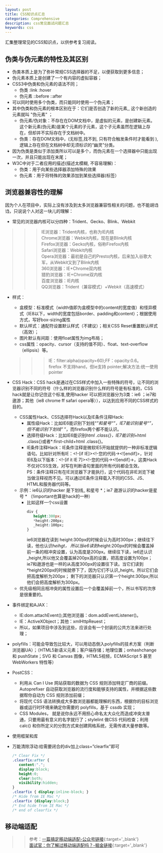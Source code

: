 ```yaml
---
layout: post
title: CSS知识点汇总
categories: Comprehensive
description: css常见面试问题汇总
keywords: css
---
```


汇集整理常见的CSS知识点，以供参考复习阅读。

## 伪类与伪元素的特性及其区别

- 伪类本质上是为了弥补常规CSS选择器的不足，以便获取到更多信息；
- 伪元素本质上是创建了一个有内容的虚拟容器；
- CSS3中伪类和伪元素的语法不同；
   - 伪类  :link  :hover
   - 伪元素  ::before    ::after
- 可以同时使用多个伪类，而只能同时使用一个伪元素；
- 其中伪类和伪元素的根本区别在于：它们是否创造了新的元素,,   这个新创造的元素就叫  "伪元素" ；
   - 伪元素/伪对象：不存在在DOM文档中，是虚拟的元素，是创建新元素。 这个新元素(伪元素)是某个元素的子元素，这个子元素虽然在逻辑上存在，但却并不实际存在于文档树中。
   - 伪类：存在DOM文档中，(无标签,找不到,  只有符合触发条件时才能看到 ),  逻辑上存在但在文档树中却无须标识的“幽灵”分类。
- 因为伪类是类似于添加类所以可以是多个，而伪元素在一个选择器中只能出现一次，并且只能出现在末尾； 
- W3C中对于二者应用的描述(描述太模糊, 不容易理解)：
   - 伪类：用于向某些选择器添加特殊的效果
   - 伪元素：用于将特殊的效果添加到某些选择器(标签）

## 浏览器兼容性的理解
因为个人在项目中，实际上没有涉及到太多浏览器兼容性相关的问题，也不能胡诌诌，只说说个人对这一块儿的理解：
- 常见的浏览器内核可以分四种：Trident、Gecko、Blink、Webkit
>>>IE浏览器：Trident内核，也称为IE内核   
Chrome浏览器：Webkit内核，现在是Blink内核   
Firefox浏览器：Gecko内核，俗称Firefox内核   
Safari浏览器：Webkit内核   
Opera浏览器：最初是自己的Presto内核，后来加入谷歌大军，从Webkit又到了Blink内核   
360浏览器：IE+Chrome双内核   
猎豹浏览器：IE+Chrome双内核   
百度浏览器：IE内核   
QQ浏览器：Trident（兼容模式）+Webkit（高速模式）   

- 样式：
   - 盒模型：标准模式（width值即为盒模型中的content的宽度值）和怪异模式（IE8以下，width的宽度包括border、padding和content）；根据使用方式，写好box-sizing属性
   - 默认样式：通配符设置默认样式（不建议）；相关CSS Reset重置默认样式（高效）；
   - 图片默认有间距：使用float属性为img布局；
   - css属性：opacity、cursor（支持的值不同）、float、text-overflow（ellipsis）等。
   >>>IE：filter:alpha(opacity=60);FF：opacity:0.6。   
   firefox 不支持hand，但ie支持 pointer;解决方法:统一使用pointer
- CSS Hack：CSS hack是通过在CSS样式中加入一些特殊的符号，让不同的浏览器识别不同的符号（什么样的浏览器识别什么样的符号是有标准的，CSS hack就是让你记住这个标准,使用hacker 可以把浏览器分为3类：ie6 ；ie7和遨游；其他（ie8 chrome ff safari opera等）），以达到应用不同的CSS样式的目的。
   - CSS属性Hack、CSS选择符Hack以及IE条件注释Hack:
      - 属性级Hack：比如IE6能识别下划线“_”和星号“*”，IE7能识别星号“*”，但不能识别下划线”_ ”，而firefox两个都不能认识。
      - 选择符级Hack：比如IE6能识别*html .class{}，IE7能识别*+html .class{}或者*:first-child+html .class{}。
      - IE条件注释Hack：IE条件注释是微软IE5开始就提供的一种非标准逻辑语句。比如针对所有IE：&lt;!-[if IE]&gt;&lt;!-您的代码-&gt;&lt;![endif]&gt;，针对IE6及以下版本：&lt;!-[if it IE 7]&gt;&lt;!-您的代码-&gt;&lt;![endif]-&gt;，这类Hack不仅对CSS生效，对写在判断语句里面的所有代码都会生效。   
      PS：条件注释只有在IE浏览器下才能执行，这个代码在非IE浏览下被当做注释视而不见。可以通过IE条件注释载入不同的CSS、JS、HTML和服务器代码等。
   - 示例：ie6认识的hacker 是下划线_ 和星号 *；ie7 遨游认识的hacker是星号 * （!important也算是hack的一种）
      - 比如这样一个css设置 
         ```css
         div {
            height:300px;
            *height:200px;
            _height:100px;
         }
         ```
         ie6浏览器在读到 height:300px的时候会认为高时300px；继续往下读，他也认识*heihgt， 所以当ie6读到*height:200px的时候会覆盖掉前一条的相冲突设置，认为高度是200px。继续往下读，ie6还认识_height,所以他又会覆盖掉200px高的设置，把高度设置为100px； ie7和遨游也是一样的从高度300px的设置往下读。当它们读到*height200px的时候就停下了，因为它们不认识_height。所以它们会把高度解析为200px； 剩下的浏览器只认识第一个height:300px;所以他们会把高度解析为300px。
   - 优先级相同且相冲突的属性设置后一个会覆盖掉前一个，所以书写的次序是很重要的。

- 事件绑定和AJAX：
   - IE:dom.attachEvent();其他浏览器：dom.addEventListener()。
   - IE：ActiveXObject；其他：xmlHttpReuest；
   - 所以，如果项目中涉及到这些，应该会有一个封装的公共方法来进行处理；
- polyfills：可能会导致包比较大，可以用动态倒入polyfills的技术方案（判断浏览器UA）；（HTML5新语义元素；客户端存储；地理位置；onhashchange 和 pushState；SVG 和 Canvas 图像，HTML5视频，ECMAScript 5 甚至 WebWorkers 特性等）
- PostCSS：
   - 利用从 Can I Use 网站获取的数据为 CSS 规则添加特定厂商的前缀。Autoprefixer 自动获取浏览器的流行度和能够支持的属性，并根据这些数据帮你自动为 CSS 规则添加前缀；
   - 将现代 CSS 语法转换成大多数浏览器都能理解的东西，根据你的目标浏览器或运行时环境来确定你需要的 polyfills，基于 cssdb 实现；
   - CSS Modules， 就是说你永远不用担心命名太大众化而造成冲突太普通，只要用最有意义的名字就行了；stylelint 做CSS 代码检查；利用 calc() 和你所定义的分割方式来创建网格系统，无需传递大量参数等。
- 使用框架和库
- 万能清除浮动:给需要闭合的div加上class=”clearfix”即可
   ```css
   /* Clear Fix */ 
   .clearfix:after {
      content:".";
      display:block;
      height:0;
      clear:both;
      visibility:hidden;
   } 
   .clearfix { display:inline-block; } 
   /* Hide from IE Mac */ 
   .clearfix {display:block;} 
   /* End hide from IE Mac */ 
   /* end of clearfix */
   ```

## 移动端适配
>>  参考：[一篇搞定移动端适配-公众号链接](https://mp.weixin.qq.com/s/lM65luoAeV7RZTIYFCpVZw){:target='_blank'}   
[面试官：你了解过移动端适配吗？-掘金链接](https://juejin.im/post/5e6caf55e51d4526ff026a71){:target='_blank'}
